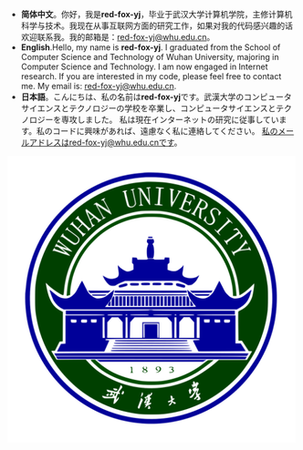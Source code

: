 - **简体中文**。你好，我是**red-fox-yj**，毕业于武汉大学计算机学院，主修计算机科学与技术。我现在从事互联网方面的研究工作，如果对我的代码感兴趣的话欢迎联系我。我的邮箱是：red-fox-yj@whu.edu.cn。
- **English**.Hello, my name is **red-fox-yj**. I graduated from the School of Computer Science and Technology of Wuhan University, majoring in Computer Science and Technology. I am now engaged in Internet research. If you are interested in my code, please feel free to contact me. My email is: red-fox-yj@whu.edu.cn.
- **日本語**。こんにちは、私の名前は**red-fox-yj**です。武漢大学のコンピュータサイエンスとテクノロジーの学校を卒業し、コンピュータサイエンスとテクノロジーを専攻しました。 私は現在インターネットの研究に従事しています。私のコードに興味があれば、遠慮なく私に連絡してください。 私のメールアドレスはred-fox-yj@whu.edu.cnです。

![1200px-WHULogo.svg](https://raw.githubusercontent.com/red-fox-yj/MarkDownPic/master/typora/20210403103508.png)
<!---
red-fox-yj/red-fox-yj is a ✨ special ✨ repository because its `README.md` (this file) appears on your GitHub profile.
You can click the Preview link to take a look at your changes.
--->
